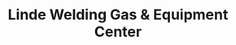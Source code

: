 ---
title: "Linde Welding Gas & Equipment Center"
url: /san-antonio/linde-welding-gas-and-equipment-center/
shop: trade
---